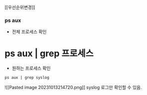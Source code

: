 [[우선순위변경]]


### ps aux
- 전체 프로세스 확인

# ps aux | grep 프로세스
- 원하는 프로세스 확인

```
ps aux | grep syslog
```
![[Pasted image 20231013214720.png]]
syslog 로그만 확인할 수 있음.




